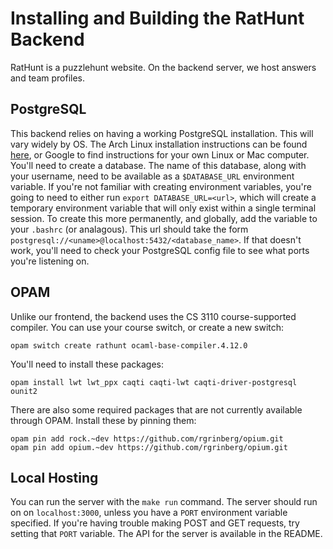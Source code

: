 # Installing and Building the RatHunt Backend
RatHunt is a puzzlehunt website. On the backend server, we host answers and team profiles.

## PostgreSQL
This backend relies on having a working PostgreSQL installation. This will vary widely by OS. The Arch Linux installation instructions can be found [here](https://wiki.archlinux.org/title/PostgreSQL), or Google to find instructions for your own Linux or Mac computer. You'll need to create a database. The name of this database, along with your username, need to be available as a `$DATABASE_URL` environment variable. If you're not familiar with creating environment variables, you're going to need to either run `export DATABASE_URL=<url>`, which will create a temporary environment variable that will only exist within a single terminal session. To create this more permanently, and globally, add the variable to your `.bashrc` (or analagous). This url should take the form `postgresql://<uname>@localhost:5432/<database_name>`. If that doesn't work, you'll need to check your PostgreSQL config file to see what ports you're listening on.

## OPAM
Unlike our frontend, the backend uses the CS 3110 course-supported compiler. You can use your course switch, or create a new switch:
```
opam switch create rathunt ocaml-base-compiler.4.12.0
```
You'll need to install these packages:
```
opam install lwt lwt_ppx caqti caqti-lwt caqti-driver-postgresql ounit2
```
There are also some required packages that are not currently available through OPAM. Install these by pinning them:
```
opam pin add rock.~dev https://github.com/rgrinberg/opium.git
opam pin add opium.~dev https://github.com/rgrinberg/opium.git
```
## Local Hosting
You can run the server with the `make run` command. The server should run on on `localhost:3000`, unless you have a `PORT` environment variable specified. If you're having trouble making POST and GET requests, try setting that `PORT` variable. The API for the server is available in the README.